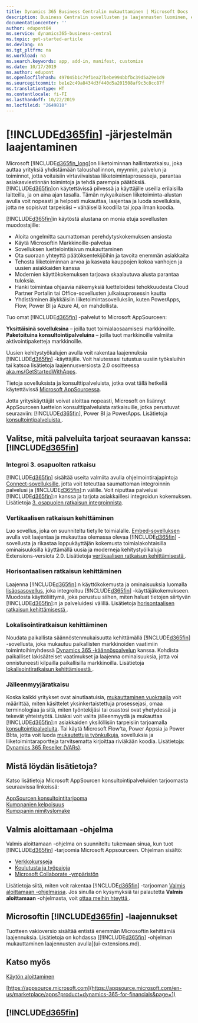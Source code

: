 ```yaml
---
title: Dynamics 365 Business Centralin mukauttaminen | Microsoft Docs
description: Business Centralin sovellusten ja laajennusten luominen, esitteleminen ja markkinoiminen.
documentationcenter: ''
author: edupont04
ms.service: dynamics365-business-central
ms.topic: get-started-article
ms.devlang: na
ms.tgt_pltfrm: na
ms.workload: na
ms.search.keywords: app, add-in, manifest, customize
ms.date: 10/17/2019
ms.author: edupont
ms.openlocfilehash: 497045b1c79f1ea27bebe994bbfbc39d5a29e1d9
ms.sourcegitcommit: be1e2c49a8434d3f440d5a201508af9c3c8cc87f
ms.translationtype: HT
ms.contentlocale: fi-FI
ms.lasthandoff: 10/22/2019
ms.locfileid: "2649810"
---
```

# <a name="extending-included365finincludesd365fin_mdmd"></a>[!INCLUDE[d365fin](includes/d365fin_md.md)] -järjestelmän laajentaminen
Microsoft [!INCLUDE[d365fin_long](includes/d365fin_long_md.md)]on liiketoiminnan hallintaratkaisu, joka auttaa yrityksiä yhdistämään taloushallinnon, myynnin, palvelun ja toiminnot, jotta voitaisiin virtaviivaistaa liiketoimintaprosesseja, parantaa asiakasviestinnän toimintoja ja tehdä parempia päätöksiä. [!INCLUDE[d365fin](includes/d365fin_md.md)]on käytettävissä pilvessä ja käyttäjille useilla erilaisilla laitteilla, ja on aina ajan tasalla. Tämän nykyaikaisen liiketoiminta-alustan avulla voit nopeasti ja helposti mukauttaa, laajentaa ja luoda sovelluksia, jotta ne sopisivat tarpeisiisi – vähäisellä koodilla tai jopa ilman koodia.  

[!INCLUDE[d365fin](includes/d365fin_md.md)]in käytöstä alustana on monia etuja sovellusten muodostajille:

* Aloita ongelmitta saumattoman perehdytyskokemuksen ansiosta
* Käytä Microsoftin Markkinoille-palvelua
* Sovelluksen luettelointisivun mukauttaminen
* Ota suoraan yhteyttä päätöksentekijöihin ja tavoita enemmän asiakkaita
* Tehosta liiketoiminnan arvoa ja kasvata kauppojen kokoa vanhojen ja uusien asiakkaiden kanssa
* Modernien käyttökokemuksen tarjoava skaalautuva alusta parantaa tuloksia.  
* Hanki toimintaa ohjaavia näkemyksiä luetteloidesi tehokkuudesta Cloud Partner Portalin tai Office-sovellusten julkaisuprosessin kautta
* Yhdistäminen älykkäisiin liiketoimintasovelluksiin, kuten PowerApps, Flow, Power BI ja Azure AI, on mahdollista.  

Tuo omat [!INCLUDE[d365fin](includes/d365fin_md.md)] -palvelut to Microsoft AppSourceen:

**Yksittäisinä sovelluksina** – joilla tuot toimialaosaamisesi markkinoille.  
**Paketoituina konsultointipalveluina** – joilla tuot markkinoille valmiita aktivointipaketteja markkinoille.

Uusien kehitystyökalujen avulla voit rakentaa laajennuksia [!INCLUDE[d365fin](includes/d365fin_md.md)] -käyttäjille. Voit halutessasi tutustua uusiin työkaluihin tai katsoa lisätietoja laajennusversiosta 2.0 osoitteessa [aka.ms/GetStartedWithApps](https://aka.ms/GetStartedWithApps).  

Tietoja sovelluksista ja konsulttipalveluista, jotka ovat tällä hetkellä käytettävissä [Microsoft AppSourcessa](https://appsource.microsoft.com/en-us/marketplace/consulting-services?country=US&page=1).

Jotta yrityskäyttäjät voivat aloittaa nopeasti, Microsoft on lisännyt AppSourceen luettelon konsulttipalveluista ratkaisuille, jotka perustuvat seuraaviin: [!INCLUDE[d365fin](includes/d365fin_md.md)], Power BI ja PowerApps. Lisätietoja [konsultointipalveluista ](/dynamics365/business-central/dev-itpro/developer/readiness/readiness-consulting).

## <a name="choosing-which-services-to-offer-with-included365finincludesd365fin_mdmd"></a>Valitse, mitä palveluita tarjoat seuraavan kanssa: [!INCLUDE[d365fin](includes/d365fin_md.md)]

### <a name="integrate-a-3rd-party-solution"></a>Integroi 3. osapuolten ratkaisu
[!INCLUDE[d365fin](includes/d365fin_md.md)] sisältää useita valmiita avulla ohjelmointirajapintoja [Connect-sovelluksille](/dynamics365/business-central/dev-itpro/developer/readiness/readiness-connect-apps), jotta voit toteuttaa saumattoman integroinnin palvelusi ja [!INCLUDE[d365fin](includes/d365fin_md.md)]:n välille. Voit niputtaa palvelusi [!INCLUDE[d365fin](includes/d365fin_md.md)]:n kanssa ja tarjota asiakkaillesi integroidun kokemuksen. Lisätietoja [3. osapuolen ratkaisun integroinnista](/dynamics365/business-central/dev-itpro/developer/readiness/readiness-thirdparty-solution).

### <a name="development-of-a-vertical-solution"></a>Vertikaalisen ratkaisun kehittäminen
Luo sovellus, joka on suunniteltu tietylle toimialalle. [Embed-sovelluksen](/dynamics365/business-central/dev-itpro/developer/readiness/readiness-embed-apps) avulla voit laajentaa ja mukauttaa olemassa olevaa [!INCLUDE[d365fin](includes/d365fin_md.md)] -sovellusta ja rikastaa loppukäyttäjän kokemusta toimialakohtaisilla ominaisuuksilla käyttämällä uusia ja moderneja kehitystyölkaluja Extensions-versiota 2.0. Lisätietoja [vertikaalisen ratkaisun kehittämisestä ](/dynamics365/business-central/dev-itpro/developer/readiness/readiness-develop-vertical).

### <a name="development-of-a-horizontal-solution"></a>Horisontaalisen ratkaisun kehittäminen
Laajenna [!INCLUDE[d365fin](includes/d365fin_md.md)]:n käyttökokemusta ja ominaisuuksia luomalla [lisäosasovellus](/dynamics365/business-central/dev-itpro/developer/readiness/readiness-add-on-apps), joka integroituu [!INCLUDE[d365fin](includes/d365fin_md.md)] -käyttäjäkokemukseen. Muodosta käyttöliittymä, joka perustuu siihen, miten haluat tietojen siirtyvän [!INCLUDE[d365fin](includes/d365fin_md.md)]:n ja palveluidesi välillä. Lisätietoja [horisontaalisen ratkaisun kehittämisestä ](/dynamics365/business-central/dev-itpro/developer/readiness/readiness-develop-horizontal).

### <a name="development-of-a-localization-solution"></a>Lokalisointiratkaisun kehittäminen
Noudata paikallista säännöstenmukaisuutta kehittämällä [!INCLUDE[d365fin](includes/d365fin_md.md)] -sovellusta, joka mukautuu paikallisten markkinoiden vaatimiin toimintoihinyhdessä [Dynamics 365 -käännöspalvelun](/dynamics365/unified-operations/fin-ops-core/dev-itpro/lifecycle-services/translation-service-overview) kanssa. Kohdista paikalliset lakisääteiset vaatimukset ja laajenna ominaisuuksia, jotta voi onnistuneesti kilpailla paikallisilla markkinoilla. Lisätietoja [lokalisointiratkaisun kehittämisestä ](/dynamics365/business-central/dev-itpro/developer/readiness/readiness-develop-localization).

### <a name="reseller-solution"></a>Jälleenmyyjäratkaisu
Koska kaikki yritykset ovat ainutlaatuisia, [mukauttaminen vuokraajia](/dynamics365/business-central/dev-itpro/developer/readiness/readiness-customizing-tenants) voit määrittää, miten käsittelet yksinkertaistettuja prosessejasi, omaa terminologiaa ja sitä, miten työntekijäsi tai osastosi ovat yhetydessä ja tekevät yhteistyötä. Lisäksi voit valita jälleenmyydä ja mukauttaa [!INCLUDE[d365fin](includes/d365fin_md.md)]:n asiakkaiden yksilöllisiin tarpeisiin tarjoamalla [konsultointipalveluita](/dynamics365/business-central/dev-itpro/developer/readiness/readiness-consulting). Tai käytä Microsoft Flow'ta, Power Appsia ja Power BI:ta, jotta voit luoda [mukautettuja työnkulkuja](/dynamics365/business-central/dev-itpro/developer/readiness/readiness-no-code), sovelluksia ja liiketoimintaraportteja tarvitsematta kirjoittaa riviäkään koodia. Lisätietoja: [Dynamics 365 Reseller (VARs)](/dynamics365/business-central/dev-itpro/developer/readiness/readiness-reseller).

## <a name="where-do-i-learn-more"></a>Mistä löydän lisätietoja?
Katso lisätietoja Microsoft AppSourcen konsultointipalveluiden tarjoomasta seuraavissa linkeissä:

[AppSourcen konsultointitarjooma](https://appsource.microsoft.com/en-us/marketplace/consulting-services?country=US&page=1)  
[Kumppanien kelpoisuus](https://smp-cdn-prod.azureedge.net/documents/Microsoft%20AppSource%20Partner%20Listing%20Guidelines.pdf)  
[Kumppanin nimityslomake](https://appsource.microsoft.com/en-us/partners/list-consulting-service)  

## <a name="the-ready-to-go-program"></a>Valmis aloittamaan -ohjelma
Valmis aloittamaan -ohjelma on suunniteltu tukemaan sinua, kun tuot [!INCLUDE[d365fin](includes/d365fin_md.md)] -tarjoomia Microsoft Appsourceen. Ohjelman sisältö:

- [Verkkokursseja](/dynamics365/business-central/dev-itpro/developer/readiness/readiness-learning-catalog)
- [Koulutusta ja työpajoja](/dynamics365/business-central/dev-itpro/developer/readiness/readiness-ready-to-go)
- [Microsoft Collaborate -ympäristön](https://aka.ms/Collaborate)

Lisätietoja siitä, miten voit rakentaa [!INCLUDE[d365fin](includes/d365fin_md.md)] -tarjooman [Valmis aloittamaan -ohjelmassa](/dynamics365/business-central/dev-itpro/developer/readiness/readiness-ready-to-go). Jos sinulla on kysymyksiä tai palautetta **Valmis aloittamaan** -ohjelmasta, voit [ottaa meihin hteyttä ](mailto:dyn365bep@microsoft.com).

## <a name="included365finincludesd365fin_mdmd-extensions-provided-by-microsoft"></a>Microsoftin [!INCLUDE[d365fin](includes/d365fin_md.md)] -laajennukset
Tuotteen vakioversio sisältää entistä enemmän Microsoftin kehittämiä laajennuksia. Lisätietoja on kohdassa [[!INCLUDE[d365fin](includes/d365fin_md.md)] -ohjelman mukauttaminen laajennusten avulla](ui-extensions.md).

## <a name="see-also"></a>Katso myös
[Käytön aloittaminen](product-get-started.md)  

[https://appsource.microsoft.com](https://appsource.microsoft.com/en-us/marketplace/apps?product=dynamics-365-for-financials&page=1)  

## [!INCLUDE[d365fin](includes/free_trial_md.md)]  
